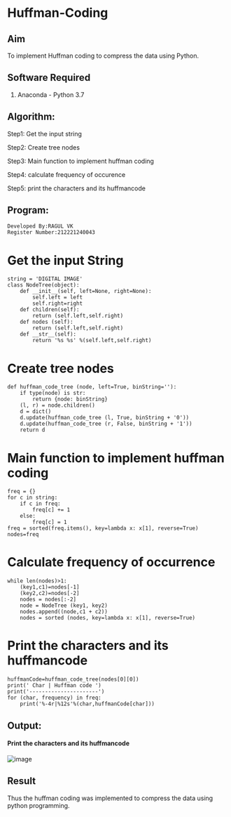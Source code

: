 
# Huffman-Coding
## Aim
To implement Huffman coding to compress the data using Python.

## Software Required
1. Anaconda - Python 3.7

## Algorithm:
Step1:
Get the input string

Step2:
Create tree nodes

Step3:
Main function to implement huffman coding

Step4:
calculate frequency of occurence

Step5:
print the characters and its huffmancode
## Program:
```
Developed By:RAGUL VK
Register Number:212221240043
```

# Get the input String
```
string = 'DIGITAL IMAGE'
class NodeTree(object):
    def __init__(self, left=None, right=None): 
        self.left = left
        self.right=right
    def children(self):
        return (self.left,self.right)
    def nodes (self):
        return (self.left,self.right)
    def __str__(self):
        return '%s %s' %(self.left,self.right)
```

# Create tree nodes
```
def huffman_code_tree (node, left=True, binString=''):
    if type(node) is str:
        return {node: binString}
    (l, r) = node.children()
    d = dict()
    d.update(huffman_code_tree (l, True, binString + '0'))
    d.update(huffman_code_tree (r, False, binString + '1'))
    return d
```
# Main function to implement huffman coding
```
freq = {}
for c in string:
    if c in freq:
        freq[c] += 1
    else:
        freq[c] = 1
freq = sorted(freq.items(), key=lambda x: x[1], reverse=True)
nodes=freq
```

# Calculate frequency of occurrence
```
while len(nodes)>1:
    (key1,c1)=nodes[-1]
    (key2,c2)=nodes[-2]
    nodes = nodes[:-2]
    node = NodeTree (key1, key2)
    nodes.append((node,c1 + c2))
    nodes = sorted (nodes, key=lambda x: x[1], reverse=True)
```

# Print the characters and its huffmancode
```
huffmanCode=huffman_code_tree(nodes[0][0])
print(' Char | Huffman code ') 
print('----------------------')
for (char, frequency) in freq:
    print('%-4r|%12s'%(char,huffmanCode[char]))
```

## Output:

#### Print the characters and its huffmancode
![image](https://github.com/SamyukthaSreenivasan/HUFFMAN--CODING/assets/119475703/cba43a50-d111-482f-9996-73cccbb6d06c)

## Result
Thus the huffman coding was implemented to compress the data using python programming.
